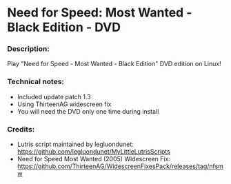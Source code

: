 # Need for Speed: Most Wanted - Black Edition - DVD
### Description:
Play "Need for Speed - Most Wanted - Black Edition" DVD edition on Linux!
### Technical notes:
- Included update patch 1.3
- Using ThirteenAG widescreen fix 
- You will need the DVD only one time during install
### Credits:
- Lutris script maintained by legluondunet: https://github.com/legluondunet/MyLittleLutrisScripts
- Need for Speed Most Wanted (2005) Widescreen Fix: https://github.com/ThirteenAG/WidescreenFixesPack/releases/tag/nfsmw
